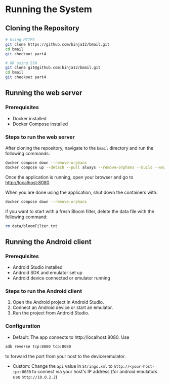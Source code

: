 # Running the System
## Cloning the Repository

```bash
# Using HTTPS
git clone https://github.com/binja12/bmail.git
cd bmail
git checkout part4

# OR using SSH
git clone git@github.com:binja12/bmail.git
cd bmail
git checkout part4
```

## Running the web server
### Prerequisites
- Docker installed
- Docker Compose installed

### Steps to run the web server
After cloning the repository, navigate to the `bmail` directory and run the following commands:
```bash
docker compose down --remove-orphans
docker compose up --detach --pull always --remove-orphans --build --wait bloom-filter web-server mongo mongo-express
```

Once the application is running, open your browser and go to [http://localhost:8080](http://localhost:8080).

When you are done using the application, shut down the containers with:
```bash
docker compose down --remove-orphans
```

if you want to start with a fresh Bloom filter, delete the data file with the following command:
```bash
rm data/bloomFilter.txt
```

## Running the Android client
### Prerequisites
- Android Studio installed
- Android SDK and emulator set up
- Android device connected or emulator running

### Steps to run the Android client
1. Open the Android project in Android Studio.
2. Connect an Android device or start an emulator.
3. Run the project from Android Studio.

### Configuration
- Default: The app connects to http://localhost:8080. Use
```bash
adb reverse tcp:8080 tcp:8080
```
to forward the port from your host to the device/emulator.
- Custom: Change the `api` value in `Strings.xml` to
`http://<your-host-ip>:8080` to connect via your host's IP address
(for android emulators use `http://10.0.2.2`)
 
